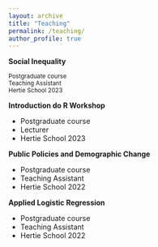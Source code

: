```yaml
---
layout: archive
title: "Teaching"
permalink: /teaching/
author_profile: true
---
```

**Social Inequality**

<sub>Postgraduate course</sub> \
<sub>Teaching Assistant</sub> \
<sub>Hertie School 2023</sub>
  
**Introduction do R Workshop** 
* Postgraduate course
* Lecturer
* Hertie School 2023

**Public Policies and Demographic Change**
* Postgraduate course
* Teaching Assistant
* Hertie School 2022

**Applied Logistic Regression**
* Postgraduate course
* Teaching Assistant
* Hertie School 2022
